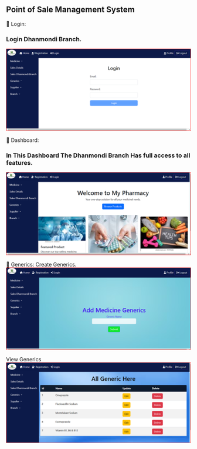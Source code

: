 ## Point of Sale Management System

:pushpin: Login:
### Login Dhanmondi Branch.
![ Login page](https://github.com/mdtowhid98/POS-Management-Springboot-with-Angular/blob/main/Screen%20shot/2%2CLogin.png)


:pushpin: Dashboard:
### In This Dashboard The Dhanmondi Branch Has full access to all features.
![ Dashboard page](https://github.com/mdtowhid98/POS-Management-Springboot-with-Angular/blob/main/Screen%20shot/3%2C%20Dhanmondi%20branch%20home%20page.png)


:pushpin: Generics:
Create Generics.
![ Generics page](https://github.com/mdtowhid98/POS-Management-Springboot-with-Angular/blob/main/Screen%20shot/5%2CCreate%20category.png)

View Generics
![ Generics page](https://github.com/mdtowhid98/POS-Management-Springboot-with-Angular/blob/main/Screen%20shot/6%2CView%20category.png)

